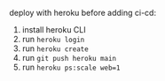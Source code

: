 deploy with heroku before adding ci-cd:

1) install heroku CLI
2) run `heroku login`
3) run `heroku create`
4) run `git push heroku main`
5) run `heroku ps:scale web=1`

